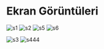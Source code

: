 # Ekran Görüntüleri

![s1](https://user-images.githubusercontent.com/58535239/70221485-7f178f00-1759-11ea-8f65-b22416d79850.png)         ![s2](https://user-images.githubusercontent.com/58535239/70221515-8f2f6e80-1759-11ea-9ca2-b38fd2382b40.png)       ![s5](https://user-images.githubusercontent.com/58535239/70223781-3bbf1f80-175d-11ea-9fd0-a4fae8625048.png)       ![s6](https://user-images.githubusercontent.com/58535239/70223794-3f52a680-175d-11ea-91be-a6eec5061e68.png)



![s3](https://user-images.githubusercontent.com/58535239/70221535-9a829a00-1759-11ea-822e-660531b47263.png)         ![s444](https://user-images.githubusercontent.com/58535239/70223436-c8b5a900-175c-11ea-9bd4-efb859c07fa6.png)
